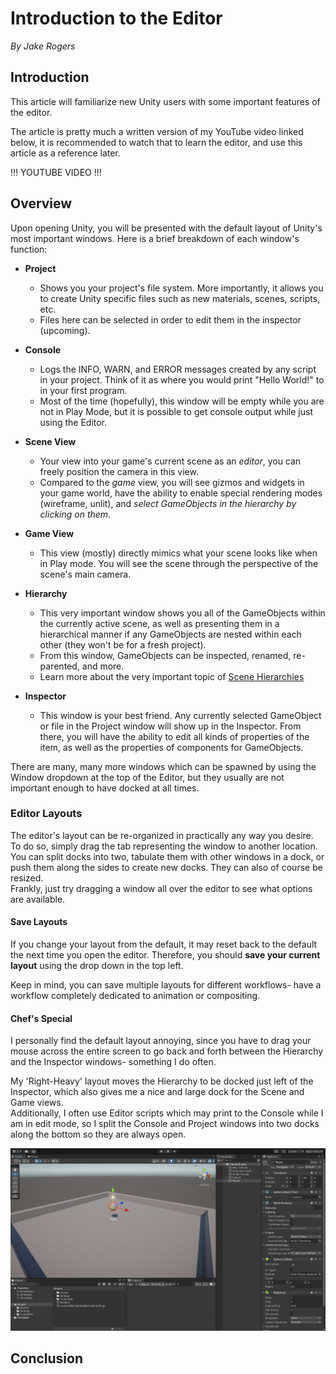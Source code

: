 # Introduction to the Editor
*By Jake Rogers*

## Introduction
This article will familiarize new Unity users with some important features of the editor.  

The article is pretty much a written version of my YouTube video linked below, it is recommended to watch that to learn the editor, and use this article as a reference later.

!!! YOUTUBE VIDEO !!!

## Overview
Upon opening Unity, you will be presented with the default layout of Unity's most important windows. Here is a brief breakdown of each window's function:

* **Project**
    * Shows you your project's file system. More importantly, it allows you to create Unity specific files such as new materials, scenes, scripts, etc.
    * Files here can be selected in order to edit them in the inspector (upcoming).
* **Console**
    * Logs the INFO, WARN, and ERROR messages created by any script in your project. Think of it as where you would print "Hello World!" to in your first program.
    * Most of the time (hopefully), this window will be empty while you are not in Play Mode, but it is possible to get console output while just using the Editor.

* **Scene View**
    * Your view into your game's current scene as an *editor*, you can freely position the camera in this view.
    * Compared to the *game* view, you will see gizmos and widgets in your game world, have the ability to enable special rendering modes (wireframe, unlit), and *select GameObjects in the hierarchy by clicking on them*.

* **Game View**
    * This view (mostly) directly mimics what your scene looks like when in Play mode. You will see the scene through the perspective of the scene's main camera.

* **Hierarchy**
    * This very important window shows you all of the GameObjects within the currently active scene, as well as presenting them in a hierarchical manner if any GameObjects are nested within each other (they won't be for a fresh project).
    * From this window, GameObjects can be inspected, renamed, re-parented, and more.
    * Learn more about the very important topic of [Scene Hierarchies]()

* **Inspector**
    * This window is your best friend. Any currently selected GameObject or file in the Project window will show up in the Inspector. From there, you will have the ability to edit all kinds of properties of the item, as well as the properties of components for GameObjects.

There are many, many more windows which can be spawned by using the Window dropdown at the top of the Editor, but they usually are not important enough to have docked at all times.

### Editor Layouts
The editor's layout can be re-organized in practically any way you desire. To do so, simply drag the tab representing the window to another location. You can split docks into two, tabulate them with other windows in a dock, or push them along the sides to create new docks. They can also of course be resized.  
Frankly, just try dragging a window all over the editor to see what options are available.

#### Save Layouts
If you change your layout from the default, it may reset back to the default the next time you open the editor. Therefore, you should **save your current layout** using the drop down in the top left.

Keep in mind, you can save multiple layouts for different workflows- have a workflow completely dedicated to animation or compositing.

#### Chef's Special
I personally find the default layout annoying, since you have to drag your mouse across the entire screen to go back and forth between the Hierarchy and the Inspector windows- something I do often.

My 'Right-Heavy' layout moves the Hierarchy to be docked just left of the Inspector, which also gives me a nice and large dock for the Scene and Game views.  
Additionally, I often use Editor scripts which may print to the Console while I am in edit mode, so I split the Console and Project windows into two docks along the bottom so they are always open.

![Picture of my 'Right-Heavy' Layout](./unity-editor-introduction-res/right-heavy-layout.png)

##
## Conclusion